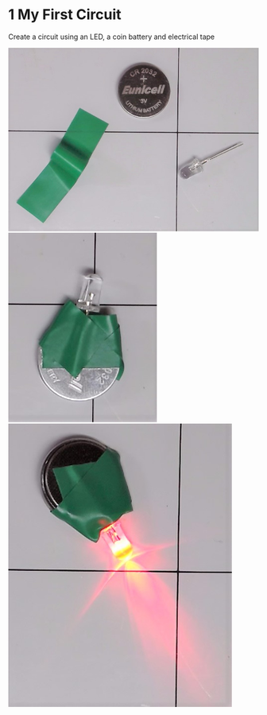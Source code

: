 # 1 My First Circuit

Create a circuit using an LED, a coin battery and electrical tape

![Parts](2021-06-19-210925.jpg)
![Off](2021-06-19-211000.jpg)
![On](2021-06-19-211115.jpg)